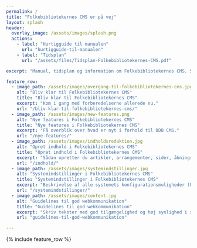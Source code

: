 ```yaml
---
permalink: /
title: "Folkebibliotekernes CMS er på vej"
layout: splash
header:
  overlay_image: /assets/images/splash.png
  actions:
    - label: "Hurtigguide til manualen"
      url: "hurtigguide-til-manualen"
    - label: "Tidsplan"
      url: "/assets/files/Tidsplan-Folkebibliotekernes-CMS.pdf"

excerpt: "Manual, tidsplan og information om Folkebibliotekernes CMS. Sitets vedligeholdes af DDF og udbygges løbende."

feature_row:
  - image_path: /assets/images/overgang-til-folkebibliotekernes-cms.jpg
    alt: "Bliv klar til Folkebibliotekernes CMS"
    title: "Bliv klar til Folkebibliotekernes CMS"
    excerpt: "Kom i gang med forberedelserne allerede nu."
    url: "/bliv-klar-til-folkebibliotekernes-cms/"
  - image_path: /assets/images/new-features.png
    alt: "Nye features i Folkebibliotekernes CMS"
    title: "Nye features i Folkebibliotekernes CMS"
    excerpt: "Få overblik over hvad er nyt i forhold til DDB CMS."
    url: "/nye-features/"
  - image_path: /assets/images/indholdsredaktion.jpg
    alt: "Opret indhold i Folkebibliotekernes CMS"
    title: "Opret indhold i Folkebibliotekernes CMS"
    excerpt: "Sådan opretter du artikler, arrangementer, sider, åbningstider mv. (Udbygges løbende)"
    url: "/indhold/"
  - image_path: /assets/images/systemindstillinger.jpg
    alt: "Systemindstillinger i Folkebibliotekernes CMS"
    title: "Systemindstillinger i Folkebibliotekernes CMS"
    excerpt: "Beskrivelse af alle systemets konfigurationsmuligheder (Udbygges løbende)"
    url: "/systemindstillinger/"
  - image_path: /assets/images/content.jpg
    alt: "Guidelines til god webkommunikation"
    title: "Guidelines til god webkommunikation"
    excerpt: "Skriv tekster med god tilgængelighed og høj synlighed i søgemaskiner."
    url: "guidelines-til-god-webkommunikation"

---
```


{% include feature_row %}




